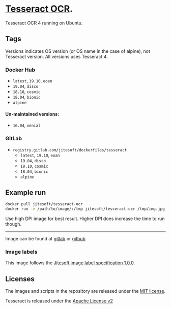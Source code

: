 # [Tesseract OCR](https://github.com/tesseract-ocr/tesseract).

Tesseract OCR 4 running on Ubuntu.

## Tags

Versions indicates OS version (or OS name in the case of alpine), not Tesseract version. All versions uses Tesseract 4.

### Docker Hub

* `latest`, `19.10`, `eoan`
* `19.04`, `disco`
* `18.10`, `cosmic`
* `18.04`, `bionic`
* `alpine`

#### Un-maintained versions:

* `16.04`, `xenial`

### GitLab

* `registry.gitlab.com/jitesoft/dockerfiles/tesseract`
  * `latest`, `19.10`, `eoan`
  * `19.04`, `disco`
  * `18.10`, `cosmic`
  * `18.04`, `bionic`
  * `alpine`

## Example run

```bash
docker pull jitesoft/tesseract-ocr
docker run -v /path/to/image/:/tmp jitesoft/tesseract-ocr /tmp/img.jpg stdout
```

Use high DPI image for best result. Higher DPI does increase the time to run though.

---

Image can be found at [gitlab](https://gitlab.com/jitesoft/dockerfiles/tesseract) or [github](https://github.com/jitesoft/docker-tesseract-ocr)

### Image labels

This image follows the [Jitesoft image label specification 1.0.0](https://gitlab.com/snippets/1866155).

## Licenses

The images and scripts in the repository are released under the [MIT license](https://gitlab.com/jitesoft/dockerfiles/tesseract/blob/master/LICENSE).

Tesseract is released under the [Apache License v2](https://github.com/tesseract-ocr/tesseract/blob/master/LICENSE)
